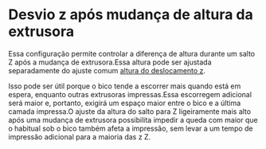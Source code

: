 Desvio z após mudança de altura da extrusora
====
Essa configuração permite controlar a diferença de altura durante um salto Z após a mudança de extrusora.Essa altura pode ser ajustada separadamente do ajuste comum [altura do deslocamento z](retraction_hop.md).

Isso pode ser útil porque o bico tende a escorrer mais quando está em espera, enquanto outras extrusoras impressas.Essa escorregem adicional será maior e, portanto, exigirá um espaço maior entre o bico e a última camada impressa.O ajuste da altura do salto para Z ligeiramente mais alto após uma mudança de extrusora possibilita impedir a queda com maior que o habitual sob o bico também afeta a impressão, sem levar a um tempo de impressão adicional para a maioria das z Z.